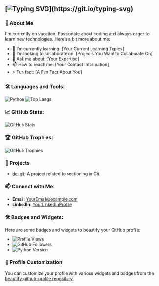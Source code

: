## [![Typing SVG](https://readme-typing-svg.demolab.com/?lines=안녕하세요+저는+Ding+Gyun+입니다.)](https://git.io/typing-svg)

### 🚀 About Me
I'm currently on vacation. Passionate about coding and always eager to learn new technologies. Here’s a bit more about me:

- 🌱 I’m currently learning: [Your Current Learning Topics]
- 👯 I’m looking to collaborate on: [Projects You Want to Collaborate On]
- 💬 Ask me about: [Your Expertise]
- 📫 How to reach me: [Your Contact Information]
- ⚡ Fun fact: [A Fun Fact About You]

### 🛠️ Languages and Tools:
![Python](https://img.shields.io/badge/Python-3776AB?style=for-the-badge&logo=python&logoColor=white)
![Top Langs](https://github-readme-stats.vercel.app/api/top-langs/?username=MyeoGyun&layout=compact)

### 📈 GitHub Stats:
![GitHub Stats](https://github-readme-stats.vercel.app/api?username=MyeoGyun&show_icons=true&theme=radical)

### 🏆 GitHub Trophies:
![GitHub Trophies](https://github-profile-trophy.vercel.app/?username=MyeoGyun)

### 💼 Projects
- [de-git](https://github.com/MyeoGyun/de-git): A project related to sectioning in Git.

### 📫 Connect with Me:
- **Email**: [YourEmail@example.com](mailto:YourEmail@example.com)
- **LinkedIn**: [YourLinkedInProfile](https://www.linkedin.com/in/YourProfile)

### 🛠️ Badges and Widgets:
Here are some badges and widgets to beautify your GitHub profile:
- ![Profile Views](https://komarev.com/ghpvc/?username=MyeoGyun)
- ![GitHub Followers](https://img.shields.io/github/followers/MyeoGyun?style=social)
- ![Python Version](https://img.shields.io/pypi/pyversions/Django?label=Python&logo=python)

### 🎨 Profile Customization
You can customize your profile with various widgets and badges from the [beautify-github-profile repository](https://github.com/rzashakeri/beautify-github-profile).
